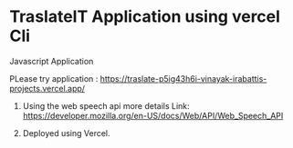 # TraslateIT Application using vercel Cli
Javascript Application

PLease try application : https://traslate-p5ig43h6i-vinayak-irabattis-projects.vercel.app/

1. Using the web speech api more details 
   Link: https://developer.mozilla.org/en-US/docs/Web/API/Web_Speech_API

2. Deployed using Vercel.